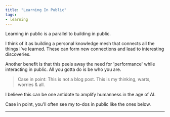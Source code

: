 ```yaml
---
title: "Learning In Public"
tags:
- learning
---
```


Learning in public is a parallel to building in public.

I think of it as building a personal knowledge mesh that connects all the things I've learned. These can form new connections and lead to interesting discoveries.

Another benefit is that this peels away the need for 'performance' while interacting in public. All you gotta do is be who you are. 

>Case in point: This is not a blog post. This is my thinking, warts, worries & all.

I believe this can be one antidote to amplify humanness in the age of AI.

Case in point, you'll often see my to-dos in public like the ones below.

---

